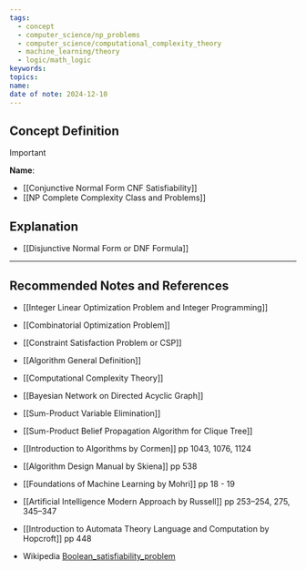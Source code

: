 ```yaml
---
tags:
  - concept
  - computer_science/np_problems
  - computer_science/computational_complexity_theory
  - machine_learning/theory
  - logic/math_logic
keywords: 
topics: 
name: 
date of note: 2024-12-10
---
```


## Concept Definition

>[!important]
>**Name**: 


- [[Conjunctive Normal Form CNF Satisfiability]]
- [[NP Complete Complexity Class and Problems]]

## Explanation


- [[Disjunctive Normal Form or DNF Formula]]



-----------
##  Recommended Notes and References


- [[Integer Linear Optimization Problem and Integer Programming]]
- [[Combinatorial Optimization Problem]]
- [[Constraint Satisfaction Problem or CSP]]
- [[Algorithm General Definition]]
- [[Computational Complexity Theory]]


- [[Bayesian Network on Directed Acyclic Graph]]
- [[Sum-Product Variable Elimination]]
- [[Sum-Product Belief Propagation Algorithm for Clique Tree]]


- [[Introduction to Algorithms by Cormen]] pp 1043, 1076, 1124
- [[Algorithm Design Manual by Skiena]] pp 538


- [[Foundations of Machine Learning by Mohri]] pp 18 - 19
- [[Artificial Intelligence Modern Approach by Russell]] pp 253–254, 275, 345–347
- [[Introduction to Automata Theory Language and Computation by Hopcroft]] pp 448


- Wikipedia [Boolean_satisfiability_problem](https://en.wikipedia.org/wiki/Boolean_satisfiability_problem)